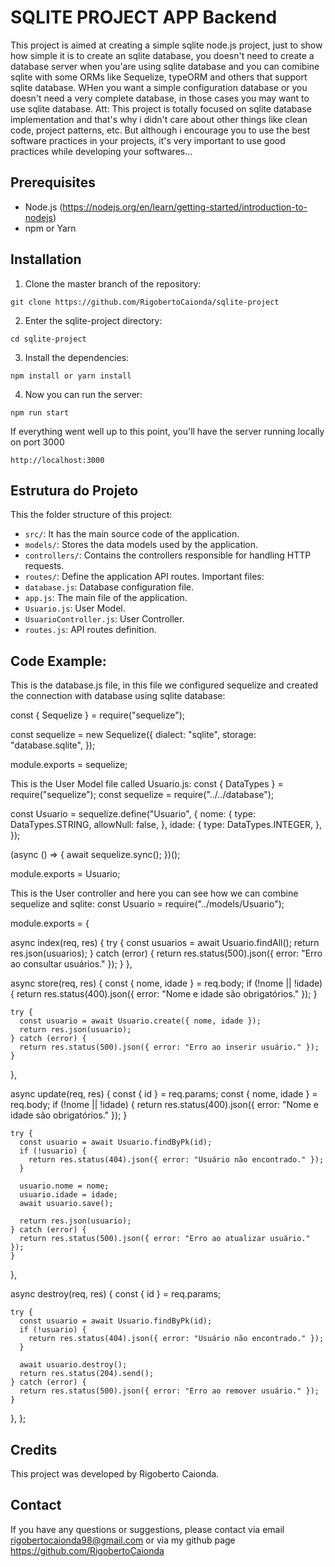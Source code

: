 # SQLITE PROJECT APP Backend
This project is aimed at creating a simple sqlite node.js project, just to show how simple it is to create an sqlite database, you doesn't need to create a database server when you'are using sqlite database and you can comibine sqlite with some ORMs like Sequelize, typeORM and others that support sqlite database. WHen you want a simple configuration database or you doesn't need a very complete database, in those cases you may want to use sqlite database.
Att: This project is totally focused on sqlite database implementation and that's why i didn't care about other things like clean code, project patterns, etc. But although i encourage you to use the best software practices in your projects, it's very important to use good practices while developing your softwares...

##  Prerequisites

- Node.js (https://nodejs.org/en/learn/getting-started/introduction-to-nodejs)
- npm or Yarn

## Installation

1. Clone the master branch of the repository:
```
git clone https://github.com/RigobertoCaionda/sqlite-project
```

2. Enter the sqlite-project directory:
```
cd sqlite-project
```
3. Install the dependencies: 
```
npm install or yarn install
```

4. Now you can run the server:
```
npm run start
```

If everything went well up to this point, you'll have the server running locally on port 3000

```
http://localhost:3000

```

## Estrutura do Projeto
This the folder structure of this project:
- `src/`: It has the main source code of the application.
- `models/`: Stores the data models used by the application.
- `controllers/`: Contains the controllers responsible for handling HTTP requests.
- `routes/`: Define the application API routes.
Important files:
- `database.js`: Database configuration file.
- `app.js`: The main file of the application.
- `Usuario.js`: User Model.
- `UsuarioController.js`: User Controller.
- `routes.js`: API routes definition.

## Code Example:

This is the database.js file, in this file we configured sequelize and created the connection with database using sqlite database:

const { Sequelize } = require("sequelize");

const sequelize = new Sequelize({
  dialect: "sqlite",
  storage: "database.sqlite",
});

module.exports = sequelize;


This is the User Model file called Usuario.js:
const { DataTypes } = require("sequelize");
const sequelize = require("../../database");

const Usuario = sequelize.define("Usuario", {
  nome: {
    type: DataTypes.STRING,
    allowNull: false,
  },
  idade: {
    type: DataTypes.INTEGER,
  },
});

(async () => {
  await sequelize.sync();
})();

module.exports = Usuario;

This is the User controller and here you can see how we can combine sequelize and sqlite:
const Usuario = require("../models/Usuario");

module.exports = {

  async index(req, res) {
    try {
      const usuarios = await Usuario.findAll();
      return res.json(usuarios);
    } catch (error) {
      return res.status(500).json({ error: "Erro ao consultar usuários." });
    }
  },

  async store(req, res) {
    const { nome, idade } = req.body;
    if (!nome || !idade) {
      return res.status(400).json({ error: "Nome e idade são obrigatórios." });
    }

    try {
      const usuario = await Usuario.create({ nome, idade });
      return res.json(usuario);
    } catch (error) {
      return res.status(500).json({ error: "Erro ao inserir usuário." });
    }
  },

  async update(req, res) {
    const { id } = req.params;
    const { nome, idade } = req.body;
    if (!nome || !idade) {
      return res.status(400).json({ error: "Nome e idade são obrigatórios." });
    }

    try {
      const usuario = await Usuario.findByPk(id);
      if (!usuario) {
        return res.status(404).json({ error: "Usuário não encontrado." });
      }

      usuario.nome = nome;
      usuario.idade = idade;
      await usuario.save();

      return res.json(usuario);
    } catch (error) {
      return res.status(500).json({ error: "Erro ao atualizar usuário." });
    }
  },

  async destroy(req, res) {
    const { id } = req.params;

    try {
      const usuario = await Usuario.findByPk(id);
      if (!usuario) {
        return res.status(404).json({ error: "Usuário não encontrado." });
      }

      await usuario.destroy();
      return res.status(204).send();
    } catch (error) {
      return res.status(500).json({ error: "Erro ao remover usuário." });
    }
  },
};


## Credits
This project was developed by Rigoberto Caionda.

## Contact
If you have any questions or suggestions, please contact via email rigobertocaionda98@gmail.com or via my github page https://github.com/RigobertoCaionda
